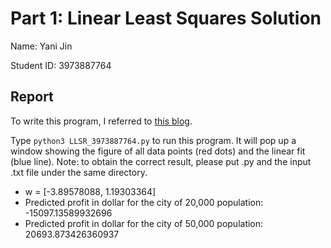 # Part 1: Linear Least Squares Solution
Name: Yani Jin

Student ID: 3973887764

## Report
To write this program, I referred to [this blog](https://medium.com/@dikshitkathuria1803/normal-equation-using-python-5993454fbb41).

Type ```python3 LLSR_3973887764.py``` to run this program. It will pop up a window showing the figure of all data points (red dots) and the linear fit (blue line). Note: to obtain the correct result, please put .py and the input .txt file under the same directory.

- w = [-3.89578088, 1.19303364]
- Predicted profit in dollar for the city of 20,000 population:  -15097.13589932696
- Predicted profit in dollar for the city of 50,000 population:  20693.873426360937


